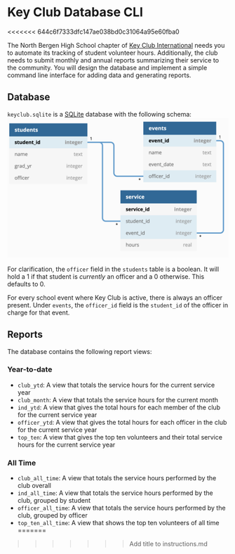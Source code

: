 # Key Club Database CLI
<<<<<<< 644c6f7333dfc147ae038bd0c31064a95e60fba0

The North Bergen High School chapter of [Key Club International](https://www.keyclub.org/) needs you to automate
its tracking of student volunteer hours. Additionally, the club needs to submit monthly and annual reports summarizing their service to the community. You will design the database and implement a simple command line interface for adding data and generating reports.

## Database
`keyclub.sqlite` is a [SQLite](https://sqlite.org) database with the following schema:
![keyclub.sqlite schema](img/kc_schema.png)

For clarification, the `officer` field in the `students` table is a boolean. It will hold a 1 if that student is *currently* an officer and a 0 otherwise. This defaults to 0.

For every school event where Key Club is active, there is always an officer present. Under `events`, the `officer_id` field is the `student_id` of the officer in charge for that event.

## Reports
The database contains the following report views:
### Year-to-date
- `club_ytd`: A view that totals the service hours for the current service year
- `club_month`: A view that totals the service hours for the current month 
- `ind_ytd`: A view that gives the total hours for each member of the club for the current service year
- `officer_ytd`: A view that gives the total hours for each officer in the club for the current service year
- `top_ten`: A view that gives the top ten volunteers and their total service hours for the current service year
### All Time
- `club_all_time`: A view that totals the service hours performed by the club overall
- `ind_all_time`: A view that totals the service hours performed by the club, grouped by student
- `officer_all_time`: A view that totals the service hours performed by the club, grouped by officer
- `top_ten_all_time`: A view that shows the top ten volunteers of all time
=======
>>>>>>> Add title to instructions.md
